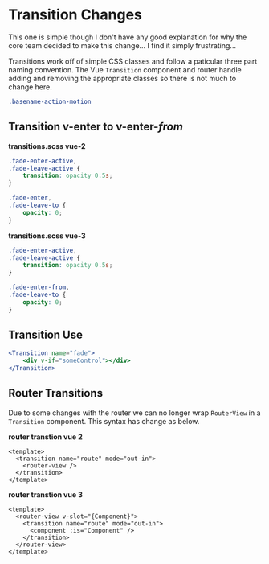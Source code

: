# Transition Changes

This one is simple though I don't have any good explanation for why the core team decided to make this change... I find it simply frustrating... 

Transitions work off of simple CSS classes and follow a paticular three part naming convention. The Vue `Transition` component and router handle adding and removing the appropriate classes so there is not much to change here.

``` css
.basename-action-motion
```

## Transition v-enter to v-enter-*from*

__transitions.scss vue-2__

``` css
.fade-enter-active,
.fade-leave-active {
    transition: opacity 0.5s;
}

.fade-enter,
.fade-leave-to {
    opacity: 0;
}
```

__transitions.scss vue-3__

``` css
.fade-enter-active,
.fade-leave-active {
    transition: opacity 0.5s;
}

.fade-enter-from,
.fade-leave-to {
    opacity: 0;
}
```

## Transition Use

``` jsx
<Transition name="fade">
    <div v-if="someControl"></div>
</Transition>
```

## Router Transitions

Due to some changes with the router we can no longer wrap `RouterView` in a `Transition` component. This syntax has change as below. 

__router transtion vue 2__

``` vue
<template>
  <transition name="route" mode="out-in">
    <router-view />
  </transition>
</template>
```

__router transtion vue 3__

``` vue
<template>
  <router-view v-slot="{Component}">
    <transition name="route" mode="out-in">
      <component :is="Component" />
    </transition>
  </router-view>
</template>
```
